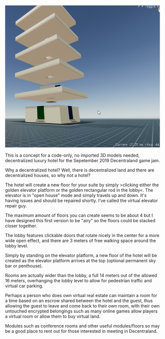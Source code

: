 
![Tipan Hoouse Pre-Alpha](media/tipanhouseoutside.png)

This is a concept for a code-only, no imported 3D models needed, decentralized luxury hotel for the Sepetember 2019 Decentraland game jam.

Why a decentralized hotel? Well, there is decentralized land and there are decentralized houses, so why not a hotel?

The hotel will create a new floor for your suite by simply >clicking either the golden elevator platform or the golden rectangular rod in the lobby<. The elevator is in "open house" mode and simply travels up and down. It's having issues and should be repaired shortly. I've called the virtual elevator repair guy.

The maximum amount of floors you can create seems to be about 4 but I have designed this first version to be "airy" so the floors could be stacked closer together.

The lobby features clickable doors that rotate nicely in the center for a more wide open effect, and there are 3 meters of free walking space around the lobby level.

Simply by standing on the elevator platform, a new floor of the hotel will be created as the elevator platform arrives at the top (optional permanent sky bar or penthouse).

Rooms are actually wider than the lobby, a full 14 meters out of the allowed 16 meters, overhanging the lobby level to allow for pedestrian traffic and virtual car parking.

Perhaps a person who does own virtual real estate can maintain a room for a time based on an escrow shared between the hotel and the guest, thus allowing the guest to leave and come back to their own room, with their own untouched encrypted belongings such as many online games allow players a virtual room or allow them to buy virtual land.

Modules such as conference rooms and other useful modules/floors so may be a good place to rent out for those interested in meeting in Decentraland.

